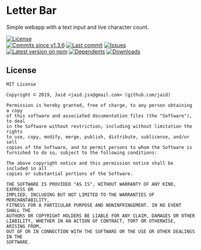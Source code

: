 # Letter Bar


Simple webapp with a text input and live character count.

<a href="https://raw.githubusercontent.com/Jaid/letter.bar/master/license.txt"><img src="https://img.shields.io/github/license/Jaid/letter.bar?style=flat-square&color=success" alt="License"/></a>  
<a href="https://github.com/Jaid/letter.bar/commits"><img src="https://img.shields.io/github/commits-since/Jaid/letter.bar/v1.3.6?style=flat-square&logo=github&color=success" alt="Commits since v1.3.6"/></a> <a href="https://github.com/Jaid/letter.bar/commits"><img src="https://img.shields.io/github/last-commit/Jaid/letter.bar?style=flat-square&logo=github&color=red" alt="Last commit"/></a> <a href="https://github.com/Jaid/letter.bar/issues"><img src="https://img.shields.io/github/issues/Jaid/letter.bar?style=flat-square&logo=github&color=red" alt="Issues"/></a>  
<a href="https://npmjs.com/package/letter.bar"><img src="https://img.shields.io/npm/v/letter.bar?style=flat-square&logo=npm&label=latest%20version&color=success" alt="Latest version on npm"/></a> <a href="https://github.com/Jaid/letter.bar/network/dependents"><img src="https://img.shields.io/librariesio/dependents/npm/letter.bar?style=flat-square&logo=npm&color=red" alt="Dependents"/></a> <a href="https://npmjs.com/package/letter.bar"><img src="https://img.shields.io/npm/dm/letter.bar?style=flat-square&logo=npm&color=red" alt="Downloads"/></a>






## License
```text
MIT License

Copyright © 2019, Jaid <jaid.jsx@gmail.com> (github.com/jaid)

Permission is hereby granted, free of charge, to any person obtaining a copy
of this software and associated documentation files (the "Software"), to deal
in the Software without restriction, including without limitation the rights
to use, copy, modify, merge, publish, distribute, sublicense, and/or sell
copies of the Software, and to permit persons to whom the Software is
furnished to do so, subject to the following conditions:

The above copyright notice and this permission notice shall be included in all
copies or substantial portions of the Software.

THE SOFTWARE IS PROVIDED "AS IS", WITHOUT WARRANTY OF ANY KIND, EXPRESS OR
IMPLIED, INCLUDING BUT NOT LIMITED TO THE WARRANTIES OF MERCHANTABILITY,
FITNESS FOR A PARTICULAR PURPOSE AND NONINFRINGEMENT. IN NO EVENT SHALL THE
AUTHORS OR COPYRIGHT HOLDERS BE LIABLE FOR ANY CLAIM, DAMAGES OR OTHER
LIABILITY, WHETHER IN AN ACTION OF CONTRACT, TORT OR OTHERWISE, ARISING FROM,
OUT OF OR IN CONNECTION WITH THE SOFTWARE OR THE USE OR OTHER DEALINGS IN THE
SOFTWARE.
```
